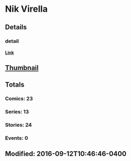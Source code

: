 # Nik  Virella 
## Details
### detail
#### [Link](http://marvel.com/comics/creators/12483/nik_virella?utm_campaign=apiRef&utm_source=225578a89fc76f3d20fbffda5d17a88d)
## [Thumbnail](http://i.annihil.us/u/prod/marvel/i/mg/b/40/image_not_available.jpg)
## Totals
### Comics: 23
### Series: 13
### Stories: 24
### Events: 0
## Modified: 2016-09-12T10:46:46-0400